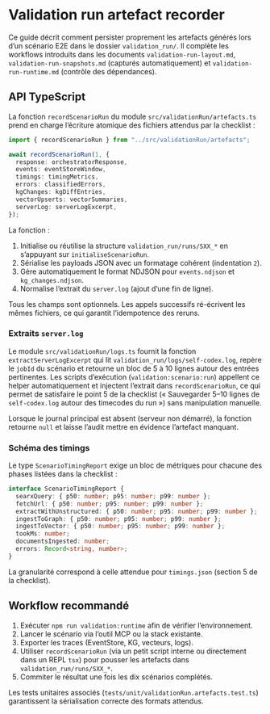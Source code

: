 # Validation run artefact recorder

Ce guide décrit comment persister proprement les artefacts générés lors d’un
scénario E2E dans le dossier `validation_run/`. Il complète les workflows
introduits dans les documents `validation-run-layout.md`,
`validation-run-snapshots.md` (capturés automatiquement) et
`validation-run-runtime.md` (contrôle des dépendances).

## API TypeScript

La fonction `recordScenarioRun` du module
`src/validationRun/artefacts.ts` prend en charge l’écriture atomique des
fichiers attendus par la checklist :

```ts
import { recordScenarioRun } from "../src/validationRun/artefacts";

await recordScenarioRun(1, {
  response: orchestratorResponse,
  events: eventStoreWindow,
  timings: timingMetrics,
  errors: classifiedErrors,
  kgChanges: kgDiffEntries,
  vectorUpserts: vectorSummaries,
  serverLog: serverLogExcerpt,
});
```

La fonction :

1. Initialise ou réutilise la structure `validation_run/runs/SXX_*` en
   s’appuyant sur `initialiseScenarioRun`.
2. Sérialise les payloads JSON avec un formatage cohérent (indentation `2`).
3. Gère automatiquement le format NDJSON pour `events.ndjson` et
   `kg_changes.ndjson`.
4. Normalise l’extrait du `server.log` (ajout d’une fin de ligne).

Tous les champs sont optionnels. Les appels successifs ré-écrivent les mêmes
fichiers, ce qui garantit l’idempotence des reruns.

### Extraits `server.log`

Le module `src/validationRun/logs.ts` fournit la fonction
`extractServerLogExcerpt` qui lit `validation_run/logs/self-codex.log`, repère
le `jobId` du scénario et retourne un bloc de 5 à 10 lignes autour des entrées
pertinentes. Les scripts d’exécution (`validation:scenario:run`) appellent ce
helper automatiquement et injectent l’extrait dans `recordScenarioRun`, ce qui
permet de satisfaire le point 5 de la checklist (« Sauvegarder 5–10 lignes de
`self-codex.log` autour des timecodes du run ») sans manipulation manuelle.

Lorsque le journal principal est absent (serveur non démarré), la fonction
retourne `null` et laisse l’audit mettre en évidence l’artefact manquant.

### Schéma des timings

Le type `ScenarioTimingReport` exige un bloc de métriques pour chacune des
phases listées dans la checklist :

```ts
interface ScenarioTimingReport {
  searxQuery: { p50: number; p95: number; p99: number };
  fetchUrl: { p50: number; p95: number; p99: number };
  extractWithUnstructured: { p50: number; p95: number; p99: number };
  ingestToGraph: { p50: number; p95: number; p99: number };
  ingestToVector: { p50: number; p95: number; p99: number };
  tookMs: number;
  documentsIngested: number;
  errors: Record<string, number>;
}
```

La granularité correspond à celle attendue pour `timings.json` (section 5 de la
checklist).

## Workflow recommandé

1. Exécuter `npm run validation:runtime` afin de vérifier l’environnement.
2. Lancer le scénario via l’outil MCP ou la stack existante.
3. Exporter les traces (EventStore, KG, vecteurs, logs).
4. Utiliser `recordScenarioRun` (via un petit script interne ou directement dans
   un REPL `tsx`) pour pousser les artefacts dans `validation_run/runs/SXX_*`.
5. Commiter le résultat une fois les dix scénarios complétés.

Les tests unitaires associés (`tests/unit/validationRun.artefacts.test.ts`)
garantissent la sérialisation correcte des formats attendus.

